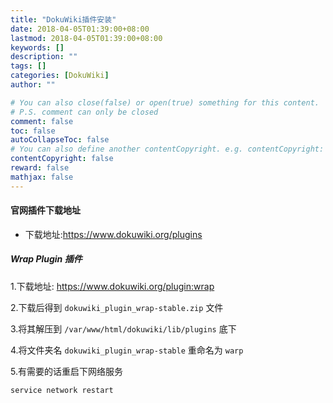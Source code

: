```yaml
---
title: "DokuWiki插件安装"
date: 2018-04-05T01:39:00+08:00
lastmod: 2018-04-05T01:39:00+08:00
keywords: []
description: ""
tags: []
categories: [DokuWiki]
author: ""

# You can also close(false) or open(true) something for this content.
# P.S. comment can only be closed
comment: false
toc: false
autoCollapseToc: false
# You can also define another contentCopyright. e.g. contentCopyright: "This is another copyright."
contentCopyright: false
reward: false
mathjax: false
---
```


<!--more-->

#### 官网插件下载地址

  * 下载地址:https://www.dokuwiki.org/plugins

##### Wrap Plugin 插件

1.下载地址: https://www.dokuwiki.org/plugin:wrap

2.下载后得到 ```dokuwiki_plugin_wrap-stable.zip``` 文件

3.将其解压到 ```/var/www/html/dokuwiki/lib/plugins``` 底下

4.将文件夹名 ```dokuwiki_plugin_wrap-stable``` 重命名为 ```warp```

5.有需要的话重启下网络服务

```
service network restart
```
